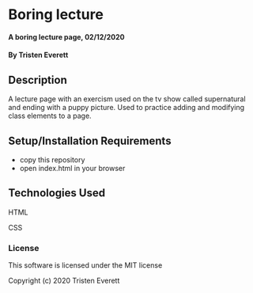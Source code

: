 # Boring lecture

#### A boring lecture page, 02/12/2020

#### By Tristen Everett

## Description

A lecture page with an exercism used on the tv show called supernatural and ending with a puppy picture. Used to practice adding and modifying class elements to a page.

## Setup/Installation Requirements

* copy this repository
* open index.html in your browser

## Technologies Used

HTML

CSS

### License

This software is licensed under the MIT license

Copyright (c) 2020 Tristen Everett